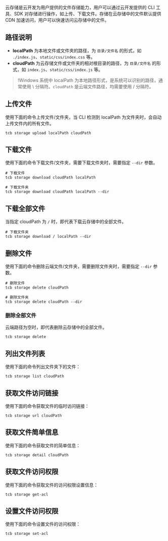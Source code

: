 
云存储是云开发为用户提供的文件存储能力，用户可以通过云开发提供的 CLI 工具、SDK 对存储进行操作，如上传、下载文件。存储在云存储中的文件默认提供 CDN 加速访问，用户可以快速访问云存储中的文件。

 
## 路径说明
- **localPath** 为本地文件或文件夹的路径，为 `目录/文件名` 的形式，如 `./index.js`、`static/css/index.css` 等。
- **cloudPath** 为云存储文件或文件夹的相对根目录的路径，为 `目录/文件名` 的形式，如 `index.js`、`static/css/index.js` 等。

>!Windows 系统中 localPath 为本地路径形式，是系统可以识别的路径，通常使用 \ 分隔符。`cloudPath` 是云端文件路径，均需要使用 / 分隔符。

## 上传文件
使用下面的命令上传文件/文件夹，当 CLI 检测到 localPath 为文件夹时，会自动上传文件内的所有文件。
```
tcb storage upload localPath cloudPath
```

## 下载文件
使用下面的命令下载文件/文件夹，需要下载文件夹时，需要指定 `--dir` 参数。
```
# 下载文件
tcb storage download cloudPath localPath

# 下载文件夹
tcb storage download cloudPath localPath --dir
```

## 下载全部文件

当指定 cloudPath 为 `/` 时，即代表下载云存储中的全部文件。

```
# 下载文件夹
tcb storage download / localPath --dir
```

## 删除文件
使用下面的命令删除云端文件/文件夹，需要删除文件夹时，需要指定 `--dir` 参数。
```
# 删除文件
tcb storage delete cloudPath

# 删除文件夹
tcb storage delete cloudPath --dir
```
### 删除全部文件

云端路径为空时，即代表删除云存储中的全部文件。

```
tcb storage delete
```

## 列出文件列表
使用下面的命令列出文件夹下的文件：
```
tcb storage list cloudPath
```

## 获取文件访问链接
使用下面的命令获取文件的临时访问链接：
```
tcb storage url cloudPath
```

## 获取文件简单信息
使用下面的命令获取文件的简单信息：
```
tcb storage detail cloudPath
```

## 获取文件访问权限
使用下面的命令获取文件的访问权限设置信息：
```
tcb storage get-acl
```

## 设置文件访问权限
使用下面的命令设置文件的访问权限：
```
tcb storage set-acl
```



